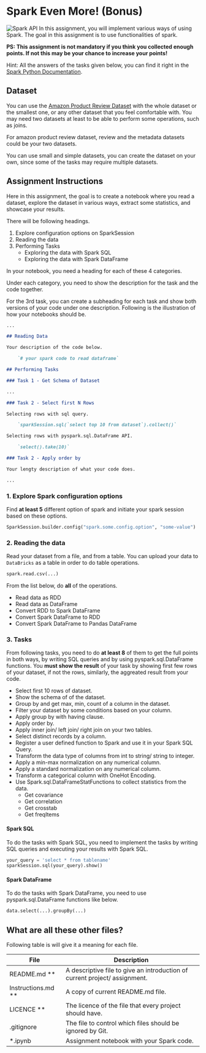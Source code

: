 # Spark Even More! (Bonus)

![Spark API](https://databricks.com/wp-content/uploads/2016/06/Unified-Apache-Spark-2.0-API-1.png)
In this assignment, you will implement various ways of using Spark. The goal in this assignment is to use functionalities of spark.

**PS: This assignment is not mandatory if you think you collected enough points. If not this may be your chance to increase your points!**

Hint: All the answers of the tasks given below, you can find it right in the [Spark Python Documentation](https://spark.apache.org/docs/latest/api/python/index.html).

## Dataset

You can use the [Amazon Product Review Dataset](https://nijianmo.github.io/amazon/index.html) with the whole dataset or the smallest one, or any other dataset that you feel comfortable with. You may need two datasets at least to be able to perform some operations, such as joins.

For amazon product review dataset, review and the metadata datasets could be your two datasets. 

You can use small and simple datasets, you can create the dataset on your own, since some of the tasks may require multiple datasets.

## Assignment Instructions

Here in this assignment, the goal is to create a notebook where you read a dataset, explore the dataset in various ways, extract some statistics, and showcase your results.

There will be following headings.

1. Explore configuration options on SparkSession 
2. Reading the data
3. Performing Tasks
    - Exploring the data with Spark SQL
    - Exploring the data with Spark DataFrame


In your notebook, you need a heading for each of these 4 categories.

Under each category, you need to show the description for the task and the code together.

For the 3rd task, you can create a subheading for each task and show both versions of your code under one description. Following is the illustration of how your notebooks should be.

``` md
...

## Reading Data

Your description of the code below.

    `# your spark code to read dataframe`

## Performing Tasks

### Task 1 - Get Schema of Dataset

...

### Task 2 - Select first N Rows

Selecting rows with sql query.

    `sparkSession.sql(`select top 10 from dataset`).collect()`

Selecting rows with pyspark.sql.DataFrame API.

    `select().take(10)`

### Task 2 - Apply order by

Your lengty description of what your code does.

...

```

### 1. Explore Spark configuration options

Find **at least 5** different option of spark and initiate your spark session based on these options.

``` py
SparkSession.builder.config("spark.some.config.option", "some-value")
```

### 2. Reading the data

Read your dataset from a file, and from a table. You can upload your data to `DataBricks` as a table in order to do table operations. 

``` py
spark.read.csv(...)
```

From the list below, do **all** of the operations.

- Read data as RDD
- Read data as DataFrame
- Convert RDD to Spark DataFrame
- Convert Spark DataFrame to RDD
- Convert Spark DataFrame to Pandas DataFrame

### 3. Tasks

From following tasks, you need to do **at least 8** of them to get the full points in both ways, by writing SQL queries and by using pyspark.sql.DataFrame functions. You **must show the result**  of your task by showing first few rows of your dataset, if not the rows, similarly, the aggreated result from your code.

- Select first 10 rows of dataset.
- Show the schema of of the dataset.
- Group by and get max, min, count of a column in the dataset.
- Filter your dataset by some conditions based on your column.
- Apply group by with having clause.
- Apply order by.
- Apply inner join/ left join/ right join on your two tables.
- Select distinct records by a column.
- Register a user defined function to Spark and use it in your Spark SQL Query.
- Transform the data type of columns from int to string/ string to integer.
- Apply a min-max normalization on any numerical column.
- Apply a standard normalization on any numerical column.
- Transform a categorical column with OneHot Encoding.
- Use Spark.sql.DataFrameStatFunctions to collect statistics from the data. 
    - Get covariance
    - Get correlation
    - Get crosstab
    - Get freqItems


#### Spark SQL

To do the tasks with Spark SQL, you need to implement the tasks by writing SQL queries and executing your results with Spark SQL.

``` py
your_query = 'select * from tablename'
sparkSession.sql(your_query).show()
```

#### Spark DataFrame

To do the tasks with Spark DataFrame, you need to use pyspark.sql.DataFrame functions like below.

``` py
data.select(...).groupBy(...)
```

## What are all these other files?

Following table is will give it a meaning for each file.

File                | Description 
-------             | ----------- 
README.md **        | A descriptive file to give an introduction of current project/ assignment. 
Instructions.md **  | A copy of current README.md file. 
LICENCE **          | The licence of the file that every project should have.
.gitignore          | The file to control which files should be ignored by Git.
*.ipynb             | Assignment notebook with your Spark code. 

